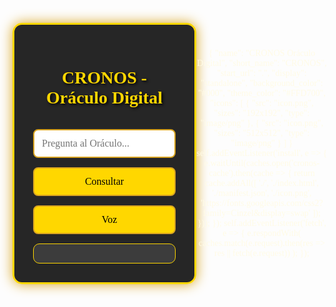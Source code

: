 <!DOCTYPE html><html lang="es">
<head>
<meta charset="UTF-8">
<meta name="viewport" content="width=device-width, initial-scale=1">
<title>CRONOS - Oráculo Digital</title>
<link rel="manifest" href="manifest.json">
<link rel="icon" href="icon.png">
<link href="https://fonts.googleapis.com/css2?family=Cinzel&display=swap" rel="stylesheet">
<script src="https://cdn.jsdelivr.net/npm/chart.js"></script>
<style>
body {
background: url('https://upload.wikimedia.org/wikipedia/commons/9/97/Parthenon_from_west.jpg') center/cover fixed;
color: #fffbe6;
font-family: 'Cinzel', serif;
display: flex;
justify-content: center;
align-items: center;
text-align: center;
min-height: 100vh;
margin: 0;
padding: 20px;
}
#chatbox {
background: rgba(0,0,0,0.85);
padding: 30px;
max-width: 700px;
width: 100%;
border: 3px solid gold;
border-radius: 15px;
box-shadow: 0 0 20px goldenrod;
display: flex;
flex-direction: column;
gap: 15px;
}
h1 { color: gold; text-shadow: 2px 2px 4px black; }
input, button {
font-family: 'Cinzel', serif;
padding: 12px;
font-size: 16px;
border-radius: 8px;
border: 2px solid goldenrod;
}
button {
background: gold;
color: black;
cursor: pointer;
transition: 0.3s;
}
button:hover { background: darkgoldenrod; }
#respuesta, #canvasBox {
background: rgba(255,255,255,0.1);
padding: 15px;
border: 1px solid gold;
border-radius: 10px;
color: #e6e6e6;
}
#canvasBox { display: none; }
</style>
</head>
<body>
<div id="chatbox">
<h1>CRONOS - Oráculo Digital</h1>
<input type="text" id="pregunta" placeholder="Pregunta al Oráculo...">
<button onclick="consultar()">Consultar</button>
<button onclick="escuchar()">🎤 Voz</button>
<div id="respuesta"></div>
<div id="canvasBox"><canvas id="grafico" width="400" height="300"></canvas></div>
</div>
<script>
if ('serviceWorker' in navigator) navigator.serviceWorker.register('service-worker.js');
const apiKey = "TU_API_KEY_OPENAI";
function consultar() {
const q = document.getElementById('pregunta').value.trim();
if (!q) return;
mostrar('Consultando al Oráculo...');
fetch("https://api.openai.com/v1/chat/completions",{
method:"POST", headers:{"Content-Type":"application/json","Authorization":"Bearer "+apiKey},
body:JSON.stringify({model:"gpt-4",messages:[{role:"system",content:"Sos CRONOS, sabio oráculo autónomo."},{role:"user",content:q}],temperature:0.7})
})
.then(r=>r.json())
.then(d=>{
const r = d.choices[0].message.content;
mostrar(r);
if(/y ?= ?[\dx\+\-\*/\^\.\s]+/i.test(q)) graficar(q);
})
.catch(()=>mostrar("Error al contactar al Oráculo"));
}
function mostrar(t) {
document.getElementById('respuesta').innerHTML = t.replace(/(https?:\/\/\S+)/g,'<a href="$1" target="_blank">$1</a>');
}
function escuchar() {
const r = new(window.SpeechRecognition||window.webkitSpeechRecognition)();
r.lang="es-ES";r.start();r.onresult=e=>{document.getElementById('pregunta').value=e.results[0][0].transcript;consultar();}
}
function graficar(exp) {
const expr = exp.match(/y ?= ?(.+)/i)[1], x=[], y=[];
for(let i=-10;i<=10;i+=0.5)x.push(i),y.push(Function("x",`return ${expr}`)(i));
const ctx = document.getElementById("grafico").getContext("2d");
document.getElementById("canvasBox").style.display="block";
new Chart(ctx,{type:"line",data:{labels:x,datasets:[{label:`y=${expr}`,data:y,borderColor:"gold",backgroundColor:"rgba(255,215,0,0.3)",tension:0.3}]}});
}
</script>
</body>
</html><!-- manifest.json -->{ "name": "CRONOS Oráculo Digital", "short_name": "CRONOS", "start_url": ".", "display": "standalone", "background_color": "#000", "theme_color": "#FFD700", "icons": [ { "src": "icon.png", "sizes": "192x192", "type": "image/png" }, { "src": "icon.png", "sizes": "512x512", "type": "image/png" } ] }

<!-- service-worker.js -->self.addEventListener('install', e => { e.waitUntil(caches.open('cronos-cache').then(cache => { return cache.addAll([ './', './index.html', './manifest.json', './icon.png', 'https://fonts.googleapis.com/css2?family=Cinzel&display=swap' ]); })); }); self.addEventListener('fetch', e => { e.respondWith( caches.match(e.request).then(res => res || fetch(e.request)) ); });

